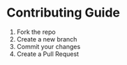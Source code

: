 # Contributing Guide
1. Fork the repo
2. Create a new branch
3. Commit your changes
4. Create a Pull Request
